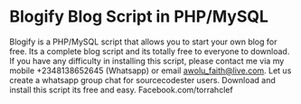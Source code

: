 # Blogify Blog Script in PHP/MySQL
 Blogify is a PHP/MySQL script that allows you to start your own blog for free. Its a complete blog script and its totally free to everyone to download. If you have any difficulty in installing this script, please contact me via my mobile +2348138652645 (Whatsapp) or email awolu_faith@live.com. Let us create a whatsapp group chat for sourcecodester users. Download and install this script its free and easy. Facebook.com/torrahclef
